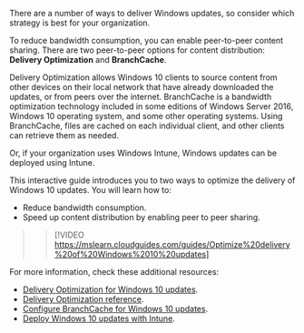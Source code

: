 There are a number of ways to deliver Windows updates, so consider which strategy is best for your organization.

To reduce bandwidth consumption, you can enable peer-to-peer content sharing. There are two peer-to-peer options for content distribution: **Delivery Optimization** and **BranchCache**.

Delivery Optimization allows Windows 10 clients to source content from other devices on their local network that have already downloaded the updates, or from peers over the internet. BranchCache is a bandwidth optimization technology included in some editions of Windows Server 2016, Windows 10 operating system, and some other operating systems. Using BranchCache, files are cached on each individual client, and other clients can retrieve them as needed.

Or, if your organization uses Windows Intune, Windows updates can be deployed using Intune.

This interactive guide introduces you to two ways to optimize the delivery of Windows 10 updates. You will learn how to:

 -  Reduce bandwidth consumption.
 -  Speed up content distribution by enabling peer to peer sharing.

> > [!VIDEO https://mslearn.cloudguides.com/guides/Optimize%20delivery%20of%20Windows%2010%20updates]

For more information, check these additional resources:

 -  [Delivery Optimization for Windows 10 updates](/windows/deployment/update/waas-delivery-optimization).
 -  [Delivery Optimization reference](/windows/deployment/update/waas-delivery-optimization-reference).
 -  [Configure BranchCache for Windows 10 updates](/windows/deployment/update/waas-branchcache).
 -  [Deploy Windows 10 updates with Intune](/windows/deployment/update/deploy-updates-intune).
